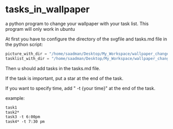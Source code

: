 # tasks_in_wallpaper
a python program to change your wallpaper with your task list. This program will only work in ubuntu


At first you have to configure the directory of the  svgfile and tasks.md file in the python script:
```py
picture_with_dir = "/home/saadman/Desktop/My_Workspace/wallpaper_change/test.svg" #the path of your test.svg file
tasklist_with_dir = "/home/saadman/Desktop/My_Workspace/wallpaper_change/tasks.md" #the path of your tasks.md file
```

Then u should add tasks in the tasks.md file.

If the task is important, put a star at the end of the task.

If you want to specify time, add " -t {your time}" at the end of the task.

example:

```md
task1
task2*
task3 -t 6:00pm
task4* -t 7:30 pm
```
